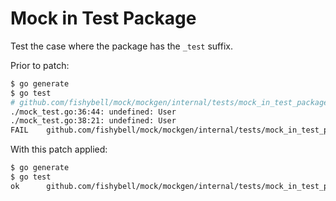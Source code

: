 # Mock in Test Package

Test the case where the package has the `_test` suffix.

Prior to patch:

```bash
$ go generate
$ go test
# github.com/fishybell/mock/mockgen/internal/tests/mock_in_test_package_test [github.com/fishybell/mock/mockgen/internal/tests/mock_in_test_package.test]
./mock_test.go:36:44: undefined: User
./mock_test.go:38:21: undefined: User
FAIL    github.com/fishybell/mock/mockgen/internal/tests/mock_in_test_package [build failed]
```

With this patch applied:

```bash
$ go generate
$ go test
ok      github.com/fishybell/mock/mockgen/internal/tests/mock_in_test_package  0.031s
```
